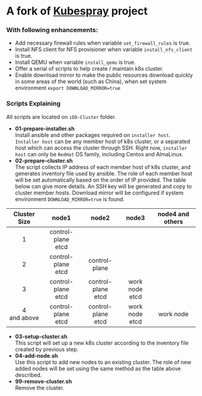 # A fork of [Kubespray](README-Kubespray.md) project

### With following enhancements:

- Add necessary firewall rules when variable `set_firewall_rules` is true.
- Install NFS client for NFS provisioner when variable `install_nfs_client` is true.
- Install QEMU when variable `install_qemu` is true.
- Offer a serial of scripts to help create / maintain k8s cluster.
- Enable download mirror to make the public resources download quickly in some areas of the world (such as China), 
when set system environment `export DOWNLOAD_MIRROR=true` 

### Scripts Explaining
All scripts are located on `iDO-Cluster` folder.
- **01-prepare-installer.sh**   
Install ansible and other packages required on `installer host`. 
`Installer host` can be any member host of k8s cluster, or a separated host which can access the cluster through SSH.
Right now, `installer host` can only be `RedHat` OS family, including Centos and AlmaLinux.
- **02-prepare-cluster.sh**   
The script collects IP address of each member host of k8s cluster, and generates inventory file used by ansible.
The role of each member host will be set automatically based on the order of IP provided. The table below can give more 
details. An SSH key will be generated and copy to cluster member hosts. Download mirror will be configured if system environment
  `DOWNLOAD_MIRROR=true` is found.

|  Cluster Size  |           node1           |         node2         |       node3       |  node4 and others  |
|:--------------:|:-------------------------:|:---------------------:|:-----------------:|:------------------:|
|       1        |   control-plane<br>etcd   |
|       2        |   control-plane<br>etcd   |    control-plane      |
|       3        |   control-plane<br>etcd   | control-plane<br>etcd | work node<br>etcd |
| 4<br>and above |   control-plane<br>etcd   | control-plane<br>etcd | work node<br>etcd | work node |

- **03-setup-cluster.sh**   
This script will set up a new k8s cluster according to the inventory file created by previous step.
- **04-add-node.sh**   
Use this script to add new nodes to an existing cluster. The role of new added nodes will be set using the same method 
as the table above described.
- **99-remove-cluster.sh**   
Remove the cluster.
